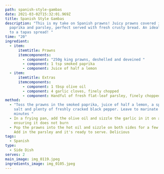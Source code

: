 ```yaml
---
path: spanish-style-gambas
date: 2021-03-02T15:32:01.969Z
title: Spanish Style Gambas
description: "This is my take on Spanish prawns! Juicy prawns covered in garlic,
  paprika and parsley, perfect served with fresh crusty bread. An ideal addition
  to a tapas spread! "
time: "20"
ingredient:
  - item:
      itemtitle: Prawns
      itemcomponents:
        - component: "250g king prawns, deshelled and deveined "
        - component: 1 tsp smoked paprika
        - component: Juice of half a lemon
  - item:
      itemtitle: Extras
      itemcomponents:
        - component: 1 tbsp olive oil
        - component: 4 garlic cloves, finely chopped
        - component: Handful of fresh flat-leaf parsley, finely chopped
method:
  - "Toss the prawns in the smoked paprika, juice of half a lemon, a sprinkle of
    salt and plenty of freshly cracked black pepper. Leave to marinate for 10
    minutes "
  - In a frying pan, add the olive oil and sizzle the garlic in it on a low heat
    ensuring it does not burn
  - Pop the prawns into the hot oil and sizzle on both sides for a few minutes.
    Add in the parsley and it's ready to serve. Delicious
tags:
  - Spanish
type:
  - Side Dish
serves: 2
main_image: img_0119.jpeg
ingredients_image: img_0105.jpeg
---
```

